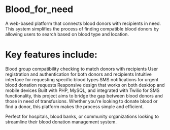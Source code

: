 # Blood_for_need
A web-based platform that connects blood donors with recipients in need. This system simplifies the process of finding compatible blood donors by allowing users to search based on blood type and location.

# Key features include:
Blood group compatibility checking to match donors with recipients
User registration and authentication for both donors and recipients
Intuitive interface for requesting specific blood types
SMS notifications for urgent blood donation requests
Responsive design that works on both desktop and mobile devices
Built with PHP, MySQL, and integrated with Twilio for SMS functionality, this project aims to bridge the gap between blood donors and those in need of transfusions. Whether you're looking to donate blood or find a donor, this platform makes the process simple and efficient.

Perfect for hospitals, blood banks, or community organizations looking to streamline their blood donation management system.
